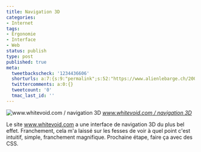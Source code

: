 ```yaml
---
title: Navigation 3D
categories:
- Internet
tags:
- Ergonomie
- Interface
- Web
status: publish
type: post
published: true
meta:
  tweetbackscheck: '1234436606'
  shorturls: a:7:{s:9:"permalink";s:52:"https://www.alienlebarge.ch/2008/02/17/navigation-3d/";s:7:"tinyurl";s:25:"https://tinyurl.com/cdffa3";s:4:"isgd";s:17:"https://is.gd/ikXK";s:5:"bitly";s:18:"https://bit.ly/z3Jp";s:5:"snipr";s:22:"https://snipr.com/ba44s";s:5:"snurl";s:22:"https://snurl.com/ba44s";s:7:"snipurl";s:24:"https://snipurl.com/ba44s";}
  twittercomments: a:0:{}
  tweetcount: '0'
  tmac_last_id: ''
---
```

 <img src="https://farm3.static.flickr.com/2101/2271141928_682d30cc59.jpg" alt="www.whitevoid.com  / navigation 3D" />
<em><a href="https://www.flickr.com/photos/alienlebarge/2271141928/" title="photo sharing">www.whitevoid.com  / navigation 3D</a></em>

Le site <a href="https://www.whitevoid.com/application.html" title="Le site de Whitevoid">www.whitevoid.com</a> a une interface de navigation 3D du plus bel effet. Franchement, cela m'a laissé sur les fesses de voir à quel point c'est intuitif, simple, franchement magnifique.
Prochaine étape, faire ça avec des CSS.
